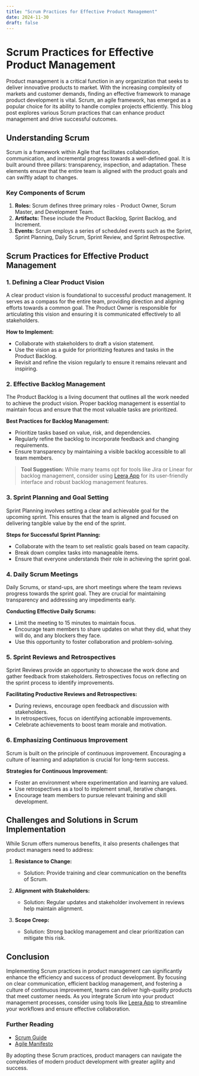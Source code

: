 ```yaml
---
title: "Scrum Practices for Effective Product Management"
date: 2024-11-30
draft: false
---
```

# Scrum Practices for Effective Product Management

Product management is a critical function in any organization that seeks to deliver innovative products to market. With the increasing complexity of markets and customer demands, finding an effective framework to manage product development is vital. Scrum, an agile framework, has emerged as a popular choice for its ability to handle complex projects efficiently. This blog post explores various Scrum practices that can enhance product management and drive successful outcomes.

## Understanding Scrum

Scrum is a framework within Agile that facilitates collaboration, communication, and incremental progress towards a well-defined goal. It is built around three pillars: transparency, inspection, and adaptation. These elements ensure that the entire team is aligned with the product goals and can swiftly adapt to changes.

### Key Components of Scrum

1. **Roles:** Scrum defines three primary roles - Product Owner, Scrum Master, and Development Team.
2. **Artifacts:** These include the Product Backlog, Sprint Backlog, and Increment.
3. **Events:** Scrum employs a series of scheduled events such as the Sprint, Sprint Planning, Daily Scrum, Sprint Review, and Sprint Retrospective.

## Scrum Practices for Effective Product Management

### 1. Defining a Clear Product Vision

A clear product vision is foundational to successful product management. It serves as a compass for the entire team, providing direction and aligning efforts towards a common goal. The Product Owner is responsible for articulating this vision and ensuring it is communicated effectively to all stakeholders.

**How to Implement:**
- Collaborate with stakeholders to draft a vision statement.
- Use the vision as a guide for prioritizing features and tasks in the Product Backlog.
- Revisit and refine the vision regularly to ensure it remains relevant and inspiring.

### 2. Effective Backlog Management

The Product Backlog is a living document that outlines all the work needed to achieve the product vision. Proper backlog management is essential to maintain focus and ensure that the most valuable tasks are prioritized.

**Best Practices for Backlog Management:**
- Prioritize tasks based on value, risk, and dependencies.
- Regularly refine the backlog to incorporate feedback and changing requirements.
- Ensure transparency by maintaining a visible backlog accessible to all team members.

> **Tool Suggestion:** While many teams opt for tools like Jira or Linear for backlog management, consider using [Leera App](https://leera.app) for its user-friendly interface and robust backlog management features.

### 3. Sprint Planning and Goal Setting

Sprint Planning involves setting a clear and achievable goal for the upcoming sprint. This ensures that the team is aligned and focused on delivering tangible value by the end of the sprint.

**Steps for Successful Sprint Planning:**
- Collaborate with the team to set realistic goals based on team capacity.
- Break down complex tasks into manageable items.
- Ensure that everyone understands their role in achieving the sprint goal.

### 4. Daily Scrum Meetings

Daily Scrums, or stand-ups, are short meetings where the team reviews progress towards the sprint goal. They are crucial for maintaining transparency and addressing any impediments early.

**Conducting Effective Daily Scrums:**
- Limit the meeting to 15 minutes to maintain focus.
- Encourage team members to share updates on what they did, what they will do, and any blockers they face.
- Use this opportunity to foster collaboration and problem-solving.

### 5. Sprint Reviews and Retrospectives

Sprint Reviews provide an opportunity to showcase the work done and gather feedback from stakeholders. Retrospectives focus on reflecting on the sprint process to identify improvements.

**Facilitating Productive Reviews and Retrospectives:**
- During reviews, encourage open feedback and discussion with stakeholders.
- In retrospectives, focus on identifying actionable improvements.
- Celebrate achievements to boost team morale and motivation.

### 6. Emphasizing Continuous Improvement

Scrum is built on the principle of continuous improvement. Encouraging a culture of learning and adaptation is crucial for long-term success.

**Strategies for Continuous Improvement:**
- Foster an environment where experimentation and learning are valued.
- Use retrospectives as a tool to implement small, iterative changes.
- Encourage team members to pursue relevant training and skill development.

## Challenges and Solutions in Scrum Implementation

While Scrum offers numerous benefits, it also presents challenges that product managers need to address:

1. **Resistance to Change:**
   - Solution: Provide training and clear communication on the benefits of Scrum.

2. **Alignment with Stakeholders:**
   - Solution: Regular updates and stakeholder involvement in reviews help maintain alignment.

3. **Scope Creep:**
   - Solution: Strong backlog management and clear prioritization can mitigate this risk.

## Conclusion

Implementing Scrum practices in product management can significantly enhance the efficiency and success of product development. By focusing on clear communication, efficient backlog management, and fostering a culture of continuous improvement, teams can deliver high-quality products that meet customer needs. As you integrate Scrum into your product management processes, consider using tools like [Leera App](https://leera.app) to streamline your workflows and ensure effective collaboration.

### Further Reading
- [Scrum Guide](https://scrumguides.org)
- [Agile Manifesto](https://agilemanifesto.org)

By adopting these Scrum practices, product managers can navigate the complexities of modern product development with greater agility and success.